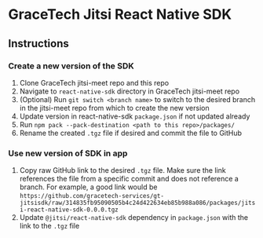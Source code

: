 # GraceTech Jitsi React Native SDK

## Instructions

### Create a new version of the SDK
1. Clone GraceTech jitsi-meet repo and this repo
2. Navigate to `react-native-sdk` directory in GraceTech jitsi-meet repo
3. (Optional) Run `git switch <branch name>` to switch to the desired branch in the jitsi-meet repo from which to create the new version
4. Update version in react-native-sdk `package.json` if not updated already
5. Run `npm pack --pack-destination <path to this repo>/packages/`
6. Rename the created `.tgz` file if desired and commit the file to GitHub

### Use new version of SDK in app
1. Copy raw GitHub link to the desired `.tgz` file. Make sure the link references the file from a specific commit and does not reference a branch. For example, a good link would be `https://github.com/gracetech-services/gt-jitsisdk/raw/314835fb95090505b4c24d422634eb85b988a086/packages/jitsi-react-native-sdk-0.0.0.tgz`
2. Update `@jitsi/react-native-sdk` dependency in `package.json` with the link to the `.tgz` file

